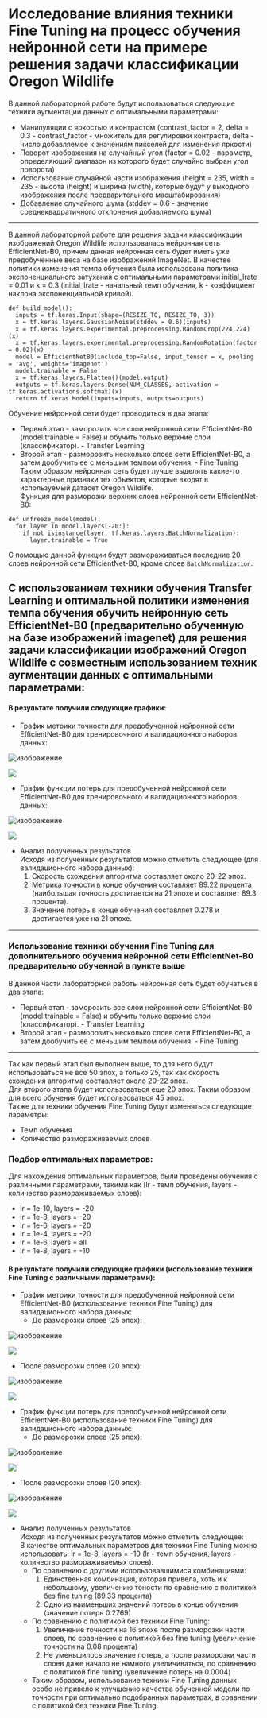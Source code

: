 # Исследование влияния техники Fine Tuning на процесс обучения нейронной сети на примере решения задачи классификации Oregon Wildlife  
В данной лабораторной работе будут использоваться следующие техники аугментации данных с оптимальными параметрами:  
+ Манипуляции с яркостью и контрастом (contrast_factor = 2, delta = 0.3 - contrast_factor - множитель для регулировки контраста, delta - число добавляемое к значениям пикселей для изменения яркости)  
+ Поворот изображения на случайный угол (factor = 0.02 - параметр, определяющий диапазон из которого будет случайно выбран угол поворота)  
+ Использование случайной части изображения (height = 235, width = 235 - высота (height) и ширина (width), которые будут у выходного изображения после предварительного масштабирования)   
+ Добавление случайного шума (stddev = 0.6 - значение среднеквадратичного отклонения добавляемого шума)  
***
В данной лабораторной работе для решения задачи классификации изображений Oregon Wildlife использовалась нейронная сеть EfficientNet-B0, причем данная нейронная сеть будет иметь уже предобученные веса на базе изображений ImageNet. В качестве политики изменения темпа обучения была использована политика экспоненциального затухания с оптимальными параметрами initial_lrate = 0.01 и k = 0.3 (initial_lrate - начальный темп обучения, k - коэффициент наклона экспоненциальной кривой).  
```
def build_model():  
  inputs = tf.keras.Input(shape=(RESIZE_TO, RESIZE_TO, 3))  
  x = tf.keras.layers.GaussianNoise(stddev = 0.6)(inputs)  
  x = tf.keras.layers.experimental.preprocessing.RandomCrop(224,224)(x)  
  x = tf.keras.layers.experimental.preprocessing.RandomRotation(factor = 0.02)(x)  
  model = EfficientNetB0(include_top=False, input_tensor = x, pooling = 'avg', weights='imagenet')  
  model.trainable = False  
  x = tf.keras.layers.Flatten()(model.output)  
  outputs = tf.keras.layers.Dense(NUM_CLASSES, activation = tf.keras.activations.softmax)(x)  
  return tf.keras.Model(inputs=inputs, outputs=outputs)  
```
Обучение нейронной сети будет проводиться в два этапа:  
+ Первый этап - заморозить все слои нейронной сети EfficientNet-B0 (model.trainable = False) и обучить только верхние слои (классификатор). - Transfer Learning    
+ Второй этап - разморозить несколько слоев сети EfficientNet-B0, а затем дообучить ее с меньшим темпом обучения. - Fine Tuning   
Таким образом нейронная сеть будет лучше выделять какие-то характерные признаки тех объектов, которые входят в используемый датасет Oregon Wildlife.  
Функция для разморозки верхних слоев нейронной сети EfficientNet-B0:  
```
def unfreeze_model(model):  
  for layer in model.layers[-20:]:  
    if not isinstance(layer, tf.keras.layers.BatchNormalization):  
      layer.trainable = True  
```
С помощью данной функции будут размораживаться последние 20 слоев нейронной сети EfficientNet-B0, кроме слоев ```BatchNormalization```.  
## С использованием техники обучения Transfer Learning и оптимальной политики изменения темпа обучения обучить нейронную сеть EfficientNet-B0 (предварительно обученную на базе изображений imagenet) для решения задачи классификации изображений Oregon Wildlife с совместным использованием техник аугментации данных с оптимальными параметрами:  
#### В результате получили следующие графики:  
+ График метрики точности для предобученной нейронной сети EfficientNet-B0 для тренировочного и валидационного наборов данных:  

![изображение](https://user-images.githubusercontent.com/59259102/113625713-f0c35e00-9669-11eb-846d-945227d7bade.png)   
  
<img src="./epoch_categorical_accuracy_all_in_one.svg">

* График функции потерь для предобученной нейронной сети EfficientNet-B0 для тренировочного и валидационного наборов данных:  

![изображение](https://user-images.githubusercontent.com/59259102/113625617-cd001800-9669-11eb-8c48-0b65fefc77fd.png)  
 

<img src="./epoch_loss_all_in_one.svg">


* Анализ полученных результатов  
Исходя из полученных результатов можно отметить следующее (для валидационного набора данных):  
  1. Cкорость схождения алгоритма составляет около 20-22 эпох.  
  2. Метрика точности в конце обучения составляет 89.22 процента (наибольшая точность достигается на 21 эпохе и составляет 89.3 процента).  
  3. Значение потерь в конце обучения составляет 0.278 и достигается уже на 21 эпохе.   
***
### Использование техники обучения Fine Tuning для дополнительного обучения нейронной сети EfficientNet-B0 предварительно обученной в пункте выше  
В данной части лабораторной работы нейронная сеть будет обучаться в два этапа:
+ Первый этап - заморозить все слои нейронной сети EfficientNet-B0 (model.trainable = False) и обучить только верхние слои (классификатор). - Transfer Learning    
+ Второй этап - разморозить несколько слоев сети EfficientNet-B0, а затем дообучить ее с меньшим темпом обучения. - Fine Tuning   
***
Так как первый этап был выполнен выше, то для него будут использоваться не все 50 эпох, а только 25, так как скорость схождения алгоритма составляет около 20-22 эпох.  
Для второго этапа будет использоваться еще 20 эпох. Таким образом для всего обучения будет использоваться 45 эпох.  
Также для техники обучения Fine Tuning будут изменяться следующие параметры:  
+ Темп обучения  
+ Количество размораживаемых слоев  
### Подбор оптимальных параметров:  
Для нахождения оптимальных параметров, были проведены обучения с различными параметрами, такими как (lr - темп обучения, layers - количество размораживаемых слоев):
+ lr = 1e-10, layers = -20  
+ lr = 1e-8, layers = -20  
+ lr = 1e-6, layers = -20  
+ lr = 1e-4, layers = -20  
+ lr = 1e-6, layers = all  
+ lr = 1e-8, layers = -10  
#### В результате получили следующие графики (использование техники Fine Tuning с различными параметрами):    
+ График метрики точности для предобученной нейронной сети EfficientNet-B0 (использование техники Fine Tuning) для валидационного набора данных:  
  + До разморозки слоев (25 эпох):  

![изображение](https://user-images.githubusercontent.com/59259102/113636042-6f27fc00-967a-11eb-92f2-97973b82e4fc.png)  

<img src="./epoch_categorical_accuracy_before_unfreeze.svg">  

  + После разморозки слоев (20 эпох):  

![изображение](https://user-images.githubusercontent.com/59259102/113634871-40a92180-9678-11eb-9c61-aa332f66de34.png)  

<img src="./epoch_categorical_accuracy_unfreeze.svg">  

* График функции потерь для предобученной нейронной сети EfficientNet-B0 (использование техники Fine Tuning) для валидационного набора данных:  
  + До разморозки слоев (25 эпох):  

![изображение](https://user-images.githubusercontent.com/59259102/113636100-98e12300-967a-11eb-8ef2-7814c1793d07.png)  

<img src="./epoch_loss_before_unfreeze.svg">  

  + После разморозки слоев (20 эпох):  

![изображение](https://user-images.githubusercontent.com/59259102/113634916-50c10100-9678-11eb-8b2f-b1dd4ba72eba.png)  

<img src="./epoch_loss_unfreeze.svg">  


* Анализ полученных результатов  
Исходя из полученных результатов можно отметить следующее:  
В качестве оптимальных параметров для техники Fine Tuning можно использовать: lr = 1e-8, layers = -10 (lr - темп обучения, layers - количество размораживаемых слоев).
  + По сравнению с другими использовавшимися комбинациями:  
    1. Единственная комбинация, которая привела, хоть и к небольшому, увеличению тоности по сравнению с политикой без fine tuning (89.33 процента)  
    2. Одно из наименьших значений потерь в конце обучения (значение потерь 0.2769)  
  + По сравнению с политикой без техники Fine Tuning:  
    1. Увеличение точности на 16 эпохе после разморозки части слоев, по сравнению с политикой без fine tuning (увеличение точности на 0.08 процента)  
    2. Не уменьшилось значение потерь, а после разморозки части слоев даже начало не намного увеличиваться, по сравнению с политикой fine tuning (увеличение потерь на 0.0004)  
  + Таким образом, использование техники Fine Tuning данных особо не привело к улучшению качества обученной модели по точности при оптимально подобранных параметрах, в сравнении с политикой без техники Fine Tuning.  
